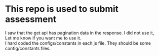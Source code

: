 # This repo is used to submit assessment
I saw that the get api has pagination data in the response. I did not use it, Let me know if you want me to use it.
<br>
I hard coded the configs/constants in each js file. They should be some config/constants files.